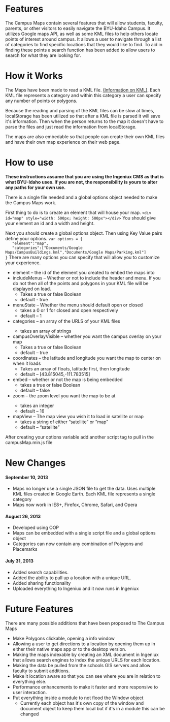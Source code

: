 <h1>Features</h1>
<p>The Campus Maps contain several features that will allow students, faculty, parents, or other visitors to easily navigate the BYU-Idaho Campus.  It utilizes Google maps API, as well as some KML files to help others locate points of interest around campus.  It allows a user to navigate through a list of categories to find specific locations that they would like to find.  To aid in finding these points a search function has been added to allow users to search for what they are looking for.</p>
<h1>How it Works</h1>
<p>The Maps have been made to read a KML file. <a href="http://en.wikipedia.org/wiki/KML">(Information on KML)</a>. Each KML file represents a category and within this category a user can specify any number of points or polygons.</p>
<p>Because the reading and parsing of the KML files can be slow at times, localStorage has been utilized so that after a KML file is parsed it will save it's information.  Then when the person returns to the map it doesn't have to parse the files and just read the information from localStorage.</p>
<p>The maps are also embedable so that people can create their own KML files and have their own map experience on their web page.</p>
<h1>How to use</h1>
<strong>These instructions assume that you are using the Ingeniux CMS as that is what BYU-Idaho uses.  If you are not, the responsibility is yours to alter any paths for your own use.</strong>
<p>There is a single file needed and a global options object needed to make the Campus Maps work.</p>
<p>First thing to do is to create an element that will house your map.
<code>&lt;div id="map" style="width: 500px; height: 500px"&gt;&lt;/div&gt;</code>
You should give your element an id and a width and height.</p>
<p>Next you should create a global options object.  Then using Key Value pairs define your options.
<code>var options = {
   "element":"map",
   "categories":["Documents/Google Maps/CampusBuildings.kml","Documents/Google Maps/Parking.kml"]
}</code>
There are many options you can specify that will allow you to customize your experience.
<ul>
          <li>element – the id of the element you created to embed the maps into</li>
          <li>includeMenus – Whether or not to include the header and menu.  If you do not then all of the points and polygons in your KML file will be displayed on load.
                    <ul>
                              <li>Takes a true or false Boolean</li>
                              <li>default - true</li>
                    </ul>
          </li>
          <li>menuState – Whether the menu should default open or closed
                    <ul>
                              <li>takes a 0 or 1 for closed and open respectively</li>
                              <li>default – 1</li>
                    </ul>
          </li>
          <li>categories – an array of the URLS of your KML files</li>
                    <ul>
                              <li>takes an array of strings</li>
                    </ul>
          </li>
          <li>campusOverlayVisible – whether you want the campus overlay on your map
                    <ul>
                              <li>Takes a true or false Boolean</li>
                              <li>default – true</li>
                    </ul>
          </li>
          <li>coordinates – the latitude and longitude you want the map to center on when it loads
                    <ul>
                              <li>Takes an array of floats, latitude first, then longitude</li>
                              <li>default – [43.815045,-111.783515]</li>
                    </ul>
          </li>
          <li>embed – whether or not the map is being embedded
                    <ul>
                              <li>takes a true or false Boolean</li>
                              <li>default – false</li>
                    </ul>
          </li>
          <li>zoom – the zoom level you want the map to be at</li>
                    <ul>
                              <li>takes an integer</li>
                              <li>default – 16</li>
                    </ul>
          </li>
          <li>mapView – The map view you wish it to load in satellite or map
                    <ul>
                              <li>takes a string of either “satellite” or “map”</li>
                              <li>default – “satellite”</li>
                    </ul>
          </li>
</ul>
After creating your options variable add another script tag to pull in the campusMap.min.js file
</p>
<h1>New Changes</h1>
<h4>September 10, 2013</h4>
<ul>
          <li>Maps no longer use a single JSON file to get the data.  Uses multiple KML files created in Google Earth.  Each KML file represents a single category</li>
          <li>Maps now work in IE8+, Firefox, Chrome, Safari, and Opera</li>
</ul>
<h4>August 26, 2013</h4>
<ul>
  <li>Developed using OOP</li>
  <li>Maps can be embedded with a single script file and a global options object</li>
  <li>Categories can now contain any combination of Polygons and Placemarks</li>
</ul>
<h4>July 31, 2013</h4>
<ul>
  <li>Added search capabilities.</li>
  <li>Added the ability to pull up a location with a unique URL.</li>
  <li>Added sharing functionality</li>
  <li>Uploaded everything to Ingeniux and it now runs in Ingeniux</li>
</ul>
<h1>Future Features</h3>
<p>There are many possible additions that have been proposed to The Campus Maps</p>
<ul>
  <li>Make Polygons clickable, opening a info window</li>
  <li>Allowing a user to get directions to a location by opening them up in either their native maps app or to the desktop version.</li>
  <li>Making the maps indexable by creating an XML document in Ingeniux that allows search engines to index the unique URLS for each location.</li>
  <li>Making the data be pulled from the schools GIS servers and allow faculty to submit additions.</li>
  <li>Make it location aware so that you can see where you are in relation to everything else.</li>
  <li>Performance enhancements to make it faster and more responsive to user interaction.</li>
  <li>Put everything inside a module to not flood the Window object
          <ul>
                    <li>Currently each object has it's own copy of the window and document object to keep them local but if it's in a module this can be changed</li>
          </ul>
</ul>
